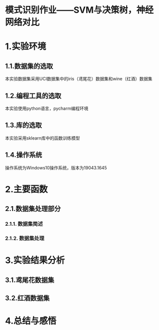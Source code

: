 # 模式识别作业——SVM与决策树，神经网络对比
# 1.实验环境
## 1.1.数据集的选取
本实验数据集采用UCI数据集中的iris（鸢尾花）数据集和wine（红酒）数据集
## 1.2.编程工具的选取
本实验使用python语言，pycharm编程环境
## 1.3.库的选取
本实验采用sklearn库中的函数训练模型
## 1.4.操作系统
操作系统为Windows10操作系统，版本为19043.1645
# 2.主要函数
## 2.1.数据集处理部分
### 2.1.1. 数据集简述
### 2.1.2. 数据集处理
# 3.实验结果分析
## 3.1.鸢尾花数据集
## 3.2.红酒数据集
# 4.总结与感悟
